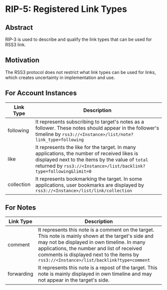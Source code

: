 # RIP-5: Registered Link Types

## Abstract

RIP-3 is used to describe and qualify the link types that can be used for RSS3 link.

## Motivation

The RSS3 protocol does not restrict what link types can be used for links, which creates uncertainty in implementation and use.

## For Account Instances

| Link Type | Description |
| -- | -- |
| following | It represents subscribing to target's notes as a follower. These notes should appear in the follower's timeline by `rss3://<Instance>/list/note?link_type=following` |
| like | It represents the like for the target. In many applications, the number of received likes is displayed next to the items by the value of `total` returned by `rss3://<Instance>/list/backlink?type=following&limit=0` |
| collection | It represents bookmarking the target. In some applications, user bookmarks are displayed by `rss3://<Instance>/list/link/collection` |

## For Notes

| Link Type | Description |
| -- | -- |
| comment | It represents this note is a comment on the target. This note is mainly shown at the target's side and may not be displayed in own timeline. In many applications, the number and list of received comments is displayed next to the items by `rss3://<Instance>/list/backlink?type=comment` |
| forwarding | It represents this note is a repost of the target. This note is mainly displayed in own timeline and may not appear in the target's side. |
